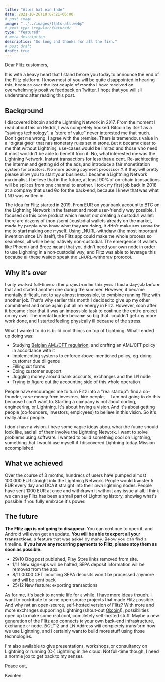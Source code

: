 ```yaml
---
title: "Alles hat ein Ende"
date: 2021-10-26T10:07:21+06:00
# post image
image: "../../images/thats-all.webp"
# post type (regular/featured)
type: "featured"
# meta description
description: "So long and thanks for all the fish."
# post draft
draft: true
---
```


Dear Flitz customers,

It is with a heavy heart that I stand before you today to announce the end of the Flitz platform. I know most of you will be quite disappointed in hearing this, because over the last couple of months I have received an overwhelmingly positive feedback on Twitter. I hope that you will all understand after reading this post.

## Background
I discovered bitcoin and the Lightning Network in 2017. From the moment I read about this on Reddit, I was completely hooked. Bitcoin by itself as a "savings technology", a "store of value" never interested me that much. Don't get me wrong, I agree with the premise. There is tremendous value in a "digital gold" that has monetary rules set in stone. But it became clear to me that without Lightning, use-cases would be limited and those who need it most wouldn't be able to benefit from it. No, what interested me was the Lightning Network. Instant transactions for less than a cent. Re-architecting the internet and getting rid of the ads, and introduce a fair monetization system for creators. No more asking payment processor X if they will pretty please allow you to start your business. I became a Lightning Network maximalist. I believe that in the future, at least 90% of on-chain transactions will be splices from one channel to another. I took my first job back in 2018 at a company that used Go for the back-end, because I knew that was what LND was written in.

The idea for Flitz started in 2019. From EUR on your bank account to BTC on the Lightning Network in the fastest and most user-friendly way possible.
I focused on this core product which meant *not* creating a custodial wallet: there are dozens of (non-/semi-)custodial wallets already on the market, made by people who know what they are doing, it didn't make any sense for me to start making one myself. Using LNURL-withdraw (the most important invention since LN itself), the Flitz app could make the whole process so seamless, all while being natively non-custodial. The emergence of wallets like Phoenix and Breez meant that you didn't need your own node in order to use Lightning in a non-custodial way, and Flitz was able to leverage this because all these wallets speak the LNURL-withdraw protocol.

## Why it's over
I only worked full-time on the project earlier this year. I had a day-job before that and started another one during the summer. However, it became mentally difficult, not to say almost impossible, to combine running Flitz with another job. That's why earlier this month I decided to give up my other commitment and once again put all my energy in Flitz. However, soon after it became clear that it was an impossible task to continue the entire project on my own. The mental burden became so big that I couldn't get any more work done, and I started feeling physically ill because of the stress.

What I wanted to do is build cool things on top of Lightning. What I ended up doing was:

- Studying [Belgian AML/CFT regulation](https://www.ejustice.just.fgov.be/cgi_loi/change_lg.pl?language=nl&la=N&table_name=wet&cn=2017091806), and crafting an AML/CFT policy in accordance with it
- Implementing systems to enforce above-mentioned policy, eg. doing customer due diligence
- Filling out forms
- Doing customer support
- Juggling money around bank accounts, exchanges and the LN node
- Trying to figure out the accounting side of this whole operation

People have encouraged me to turn Flitz into a "real startup": find a co-founder, raise money from investors, hire people, ...
I am not going to do this because I don't want to. Starting a company is not about coding, engineering, or Lightning.
It's about having a vision. And it's about getting people (co-founders, investors, employees) to believe in this vision. So it's really about people.

I don't have a vision. I have some vague ideas about what the future should look like, and all of them involve the Lightning Network. I want to solve problems using software. I wanted to build something cool on Lightning, something that I would use myself if I discovered Lightning today. Mission accomplished.
## What we achieved
Over the course of 3 months, hundreds of users have pumped almost 100.000 EUR straight into the Lightning Network. People would transfer 5 EUR every day and DCA it straight into their _own_ lightning nodes. People have sent 1000 EUR at once and withdrawn it without any issue at all. I think we can say Flitz has been a small part of Lightning history, showing what's possible if you fully embrace it's power.
## The future

**The Flitz app is not going to disappear.** You can continue to open it, and Android will even get an update. **You will be able to export all your transactions**, a feature that was asked by many. Below you can find a timeline.
**If you have any recurring payments to Flitz, please stop them as soon as possible.**

- 29/10 Blog post published, Play Store links removed from site.
- 1/11 New sign-ups will be halted, SEPA deposit information will be removed from the app.
- 8/11 00:00 CET Incoming SEPA deposits won't be processed anymore and will be sent back.
- 25/12 New feature: exporting transactions

As for me, it's back to normie life for a while. I have more ideas though. I want to contribute to some open source projects that made Flitz possible. And why not an open-source, self-hosted version of Flitz? With more and more exchanges supporting Lightning (shout-out [Okcoin](https://okcoin.com)!), possibilities open up to make some real cool, completely self-hosted stuff. Maybe a new generation of the Flitz app connects to your own back-end infrastructure, exchange or node. BOLT12 and LN Address will completely transform how we use Lightning, and I certainly want to build more stuff using those technologies.

I'm also available to give presentations, workshops, or consultancy on Lightning or running (C-) Lightning in the cloud. Not full-time though, I need a normie job to get back to my senses.


Peace out,

Kwinten
